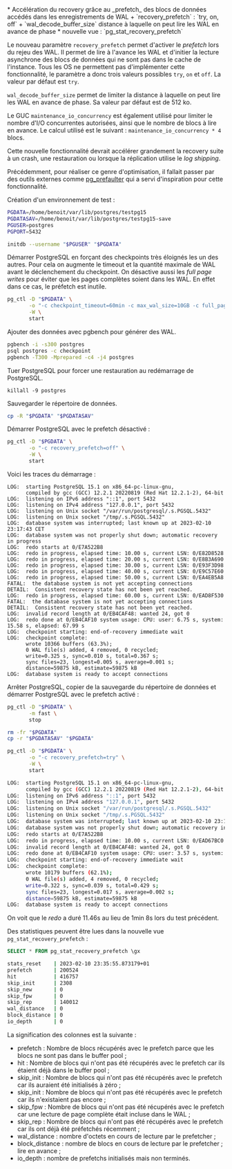<!--
Les commits sur ce sujet sont :

* https://www.postgresql.org/message-id/flat/20220904075450.6g4nm4hralyw3tab%40alvherre.pgsql#b09ec140fdc8247989ef4ba6442aa58c

-->

<div class="slide-content">
  * Accélération du recovery grâce au _prefetch_ des blocs de données
    accédés dans les enregistrements de WAL
    + `recovery_prefetch` : `try, on, off`
    + `wal_decode_buffer_size` distance à laquelle on peut lire les WAL en
      avance de phase
  * nouvelle vue : `pg_stat_recovery_prefetch`

</div>

<div class="notes">

Le nouveau paramètre `recovery_prefetch` permet d'activer le _prefetch_ lors du
rejeu des WAL. Il permet de lire à l'avance les WAL et d'initier la lecture
asynchrone des blocs de données qui ne sont pas dans le cache de l'instance.
Tous les OS ne permettent pas d'implémenter cette fonctionnalité, le paramètre
a donc trois valeurs possibles `try`, `on` et `off`. La valeur par défaut est
`try`.

`wal_decode_buffer_size` permet de limiter la distance à laquelle on peut lire
les WAL en avance de phase. Sa valeur par défaut est de 512 ko.

Le GUC `maintenance_io_concurrency` est également utilisé pour limiter le
nombre d'I/O concurrentes autorisées, ainsi que le nombre de blocs à lire en
avance. Le calcul utilisé est le suivant : `maintenance_io_concurrency * 4`
blocs.

Cette nouvelle fonctionnalité devrait accélérer grandement la recovery suite à
un crash, une restauration ou lorsque la réplication utilise le _log shipping_.

Précédemment, pour réaliser ce genre d'optimisation, il fallait passer par des
outils externes comme [pg_prefaulter] qui a servi d'inspiration pour cette
fonctionnalité.

[pg_prefaulter]: https://github.com/TritonDataCenter/pg_prefaulter


Création d'un environnement de test :

```bash
PGDATA=/home/benoit/var/lib/postgres/testpg15
PGDATASAV=/home/benoit/var/lib/postgres/testpg15-save
PGUSER=postgres
PGPORT=5432

initdb --username "$PGUSER" "$PGDATA"
```

Démarrer PostgreSQL en forçant des checkpoints très éloignés les un des
autres. Pour cela on augmente le timeout et la quantité maximale de WAL avant
le déclenchement du checkpoint. On désactive aussi les _full page writes_ pour
éviter que les pages complètes soient dans les WAL. En effet dans ce cas, le
préfetch est inutile.

```bash
pg_ctl -D "$PGDATA" \
       -o "-c checkpoint_timeout=60min -c max_wal_size=10GB -c full_page_writes=off" \
       -W \
       start
```

Ajouter des données avec pgbench pour générer des WAL.

```bash
pgbench -i -s300 postgres
psql postgres -c checkpoint
pgbench -T300 -Mprepared -c4 -j4 postgres
```

Tuer PostgreSQL pour forcer une restauration au redémarrage de PostgreSQL.

```
killall -9 postgres
```

Sauvegarder le répertoire de données.

```bash
cp -R "$PGDATA" "$PGDATASAV"
```

Démarrer PostgreSQL avec le prefetch désactivé :

```bash
pg_ctl -D "$PGDATA" \
       -o "-c recovery_prefetch=off" \
       -W \
       start
```

Voici les traces du démarrage :

```text
LOG:  starting PostgreSQL 15.1 on x86_64-pc-linux-gnu,
      compiled by gcc (GCC) 12.2.1 20220819 (Red Hat 12.2.1-2), 64-bit
LOG:  listening on IPv6 address "::1", port 5432
LOG:  listening on IPv4 address "127.0.0.1", port 5432
LOG:  listening on Unix socket "/var/run/postgresql/.s.PGSQL.5432"
LOG:  listening on Unix socket "/tmp/.s.PGSQL.5432"
LOG:  database system was interrupted; last known up at 2023-02-10 23:17:43 CET
LOG:  database system was not properly shut down; automatic recovery in progress
LOG:  redo starts at 0/E7A522B8
LOG:  redo in progress, elapsed time: 10.00 s, current LSN: 0/E82D8528
LOG:  redo in progress, elapsed time: 20.00 s, current LSN: 0/E8B3A690
LOG:  redo in progress, elapsed time: 30.00 s, current LSN: 0/E93F3D98
LOG:  redo in progress, elapsed time: 40.00 s, current LSN: 0/E9C57E60
LOG:  redo in progress, elapsed time: 50.00 s, current LSN: 0/EA4EB5A8
FATAL:  the database system is not yet accepting connections
DETAIL:  Consistent recovery state has not been yet reached.
LOG:  redo in progress, elapsed time: 60.00 s, current LSN: 0/EAD8F530
FATAL:  the database system is not yet accepting connections
DETAIL:  Consistent recovery state has not been yet reached.
LOG:  invalid record length at 0/EB4CAF48: wanted 24, got 0
LOG:  redo done at 0/EB4CAF10 system usage: CPU: user: 6.75 s, system: 15.58 s, elapsed: 67.99 s
LOG:  checkpoint starting: end-of-recovery immediate wait
LOG:  checkpoint complete:
      wrote 10366 buffers (63.3%);
      0 WAL file(s) added, 4 removed, 0 recycled;
      write=0.325 s, sync=0.010 s, total=0.367 s;
      sync files=23, longest=0.005 s, average=0.001 s;
      distance=59875 kB, estimate=59875 kB
LOG:  database system is ready to accept connections
```

Arrêter PostgreSQL, copier de la sauvegarde du répertoire de données et
démarrer PostgreSQL avec le prefetch activé :

```bash
pg_ctl -D "$PGDATA" \
       -m fast \
       stop

rm -fr "$PGDATA"
cp -r "$PGDATASAV" "$PGDATA"

pg_ctl -D "$PGDATA" \
       -o "-c recovery_prefetch=try" \
       -W \
       start
```

```sh
LOG:  starting PostgreSQL 15.1 on x86_64-pc-linux-gnu,
      compiled by gcc (GCC) 12.2.1 20220819 (Red Hat 12.2.1-2), 64-bit
LOG:  listening on IPv6 address "::1", port 5432
LOG:  listening on IPv4 address "127.0.0.1", port 5432
LOG:  listening on Unix socket "/var/run/postgresql/.s.PGSQL.5432"
LOG:  listening on Unix socket "/tmp/.s.PGSQL.5432"
LOG:  database system was interrupted; last known up at 2023-02-10 23:17:43 CET
LOG:  database system was not properly shut down; automatic recovery in progress
LOG:  redo starts at 0/E7A522B8
LOG:  redo in progress, elapsed time: 10.00 s, current LSN: 0/EAD67BC0
LOG:  invalid record length at 0/EB4CAF48: wanted 24, got 0
LOG:  redo done at 0/EB4CAF10 system usage: CPU: user: 3.57 s, system: 7.26 s, elapsed: 11.46 s
LOG:  checkpoint starting: end-of-recovery immediate wait
LOG:  checkpoint complete:
      wrote 10179 buffers (62.1%);
      0 WAL file(s) added, 4 removed, 0 recycled;
      write=0.322 s, sync=0.039 s, total=0.429 s;
      sync files=23, longest=0.017 s, average=0.002 s;
      distance=59875 kB, estimate=59875 kB
LOG:  database system is ready to accept connections
```

On voit que le _redo_ a duré 11.46s au lieu de 1min 8s lors du test
précédent.

Des statistiques peuvent être lues dans la nouvelle vue
`pg_stat_recovery_prefetch` :

```sql
SELECT * FROM pg_stat_recovery_prefetch \gx
```
```sh
stats_reset    | 2023-02-10 23:35:55.873179+01
prefetch       | 200524
hit            | 416757
skip_init      | 2308
skip_new       | 0
skip_fpw       | 0
skip_rep       | 140012
wal_distance   | 0
block_distance | 0
io_depth       | 0
```

La signification des colonnes est la suivante :

* prefetch : Nombre de blocs récupérés avec le prefetch parce que les blocs
  ne sont pas dans le buffer pool ;
* hit : Nombre de blocs qui n'ont pas été récupérés avec le prefetch car ils
  étaient déjà dans le buffer pool ;
* skip_init : Nombre de blocs qui n'ont pas été récupérés avec le prefetch car
  ils auraient été initialisés à zéro ;
* skip_init : Nombre de blocs qui n'ont pas été récupérés avec le prefetch car
  ils n'existaient pas encore ;
* skip_fpw : Nombre de blocs qui n'ont pas été récupérés avec le prefetch car
  une lecture de page complète était incluse dans le WAL ;
* skip_rep : Nombre de blocs qui n'ont pas été récupérés avec le prefetch car
  ils ont déjà été préfetchés récemment ;
* wal_distance : nombre d'octets en cours de lecture par le prefetcher ;
* block_distance : nombre de blocs en cours de lecture par le prefetcher ;
  lire en avance ;
* io_depth : nombre de prefetchs initialisés mais non terminés.

</div>
